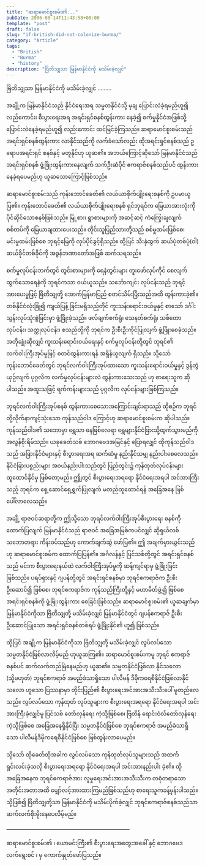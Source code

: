 ```yaml
---
title: "ဆရာမောင်စူးစမ်း၏..."
pubDate: 2006-08-14T11:43:58+00:00
template: "post"
draft: false
slug: "if-british-did-not-colonize-burma/"
category: "Article"
tags:
  - "British"
  - "Burma"
  - "history"
description: "ဗြိတိသျှသာ မြန်မာနိုင်ငံကို မသိမ်းခဲ့လျှင်"
---
```


ဗြိတိသျှသာ မြန်မာနိုင်ငံကို မသိမ်းခဲ့လျှင် &#8230;&#8230;&#8230;

အချို့က မြန်မာနိုင်ငံသည် နိုင်ငံရေးအရ သမ္မတနိုင်ငံသို့ မုချ ပြောင်းလဲခဲ့ရမည်ဟူ၍ လည်ကောင်း၊ စီးပွားရေးအရ အရင်းရှင်စနစ်ထွန်းကား နေခဲ့၍ စက်မှုနိုင်ငံအဖြစ်သို့ ပြောင်းလဲနေခဲ့ရမည်ဟူ၍ လည်းကောင်း ထင်မြင်ခဲ့ကြသည်။ ဆရာမောင်စူးစမ်းသည် အရင်းရှင်စနစ်ထွန်းကား လာနိုင်သည်ကို လက်ခံသော်လည်း ထိုအရင်းရှင်စနစ်သည် ဥရောပအရင်းရှင် စနစ်နှင့် မတူနိုင်ဟု ယူဆ၏။ အဘယ်ကြောင့်ဆိုသော် မြန်မာနိုင်ငံသည် အရင်းရှင်စနစ် ဖွံ့ဖြိုးထွန်းကားနေလျက် သက်ဦးဆံပိုင် ဧကရာဇ်စနစ်သည်ပင် ထွန်းကားနေခဲ့ရပေမည်ဟု ယူဆသောကြောင့်ဖြစ်သည်။

ဆရာမောင်စူးစမ်းသည် ကုန်းဘောင်ခေတ်၏ လယ်ယာစိုက်ပျိုးရေးစနစ်ကို ဥပမာယူပြ၏။ ကုန်းဘောင်ခေတ်၏ လယ်ယာစိုက်ပျိုးရေးစနစ် ရှင်ဘုရင်က မြေယာအားလုံးကို ပိုင်ဆိုင်သောစနစ်ဖြစ်သည်။ မြို့စား၊ ရွာစားများကို အဆင့်ဆင့် ကံကြွေးချလျက် စစ်တပ်ကို မြေယာချထားပေးသည်။ တိုင်းသူပြည်သားတို့သည် စစ်မှုထမ်းဖြစ်စေ၊ မင်းမှုထမ်းဖြစ်စေ ဘုရင့်မြေကို လုပ်ပိုင်ခွင့်ရှိသည်။ ထို့ပြင် သီးနှံထွက် ဆယ်ပုံတစ်ပုံ(ဝါ) ဆယ်ခိုင်တစ်ခိုင်ကို အခွန်ဘဏာတော်အဖြစ် ဆက်သရသည်။

စက်မှုလုပ်ငန်းဘက်တွင် တွင်းစားများကို ရေနံတွင်းများ တူးဖော်လုပ်ကိုင် စေလျက် ထွက်သောရေနံကို ဘုရင်ကသာ ဝယ်ယူသည်။ သင်္ဘောကျင်း လုပ်ငန်းသည် ဘုရင့်အားပေးမှုဖြင့် ဗြိတိသျှတို့ အောက်မြန်မာပြည် စတင်သိမ်းပြီးသည်အထိ ထွန်းကားခဲ့၏။ တစ်နိုင်ငံလုံးခြုံ၍ ကျယ်ပြန့် ခြင်းမရှိသည့်တိုင် ကူးသန်းရောင်းဝယ်မှုနှင့် စာသော် ဒင်္ဂါးသွန်းလုပ်သုံးစွဲခြင်းမှာ ဖွံ့ဖြိုးခဲ့သည်။ ဖလ်ချက်စက်ရုံ၊ သေနတ်စက်ရုံ၊ သစ်တောလုပ်ငန်း၊ သတ္ထုလုပ်ငန်း၊ စသည်တို့ကို ဘုရင်က ဦးစီးဦးကိုင်ပြုလျက် ဖွံ့ဖြိုးစေခဲ့သည်။ အတိုချုံးဆိုလျှင် ကူးသန်းရောင်းဝယ်ရေးနှင့် စက်မှုလုပ်ငန်းတို့တွင် ဘုရင်၏ လက်ဝါးကြီးအုပ်မှုဖြင့် စတင်ထွန်းကားရန် အရှိန်ယူလျက် ရှိသည်။ သို့သော် ကုန်းဘောင်ခေတ်တွင် ဘုရင်လက်ဝါးကြီးအုပ်ထားသော ကူးသန်းရောင်းဝယ်မှုနှင့် ဒွန်တွဲယှဉ်လျက် ပုဂ္ဂလိက လက်မှုလုပ်ငန်းများလဲ ထွန်းကားသေးသည် ဟု စာရေးသူက ဆိုပါသည်။ အထူးသဖြင့် ရက်ကန်းများသည် ပုဂ္ဂလိက လုပ်ငန်းများဖြစ်ကြသည်။

ဘုရင်လက်ဝါးကြီးအုပ်စနစ် ထွန်းကားစေသောအကြောင်းချင်းရာသည် ထိုစဉ်က ဘုရင်တို့လိုက်နာကျင့်သုံးသော ကုန်သည်ဝါဒ ကြောင့်ဟု ဆရာမောင်စူးစမ်းက ဆိုပါသည်။ ကုန်သည်ဝါဒ၏ သဘောမှာ ရွှေသာ ဓနဖြစ်လေရာ ရွှေများနိုင်ငံခြားသို့ထွက်သွားမည်ကို အလွန်စိုးရိမ်သည်။ ယခုခေတ်သစ် ဘောဂဗေဒအမြင်နှင့် ပြောရလျှင် ထိုကုန်သည်ဝါဒသည် အခြားနိုင်ငံများနှင့် စီးပွားရေးအရ ဆက်ဆံမှု နည်းနိုင်သမျှ နည်းပါးစေလေသည်။ နိုင်ငံခြားပစ္စည်းများ အဝယ်နည်းပါးသည်တွင် ပြည်တွင်း၌ ကုန်ထုတ်လုပ်ငန်းများ ထူထောင်နိုင်မှ ဖြစ်တော့မည်။ ဤျတွင် စီးပွားရေးအရရော နိုင်ငံရေးအရပါ အင်အားကြီးသည့် ဘုရင်က ရှေ့ဆောင်ရှေ့ရွက်ပြုလျက် မတည်ထူထောင်ရန် အခြေအနေ ဖြစ်ပေါ်လာလေသည်။

အချို့ ရာဇဝင်ဆရာတို့က ဤသို့သော ဘုရင်လက်ဝါးကြီးအုပ်စီးပွားရေး စနစ်ကို ထောက်ပြလျက် မြန်မာနိုင်ငံသည် ရာဇဝင် အခြေအမြစ်ကပင်လျှင် ဆိုရှယ်လစ် သဘောတရား ကိန်းဝပ်သည်ဟု ကောက်ချက်ဆွဲ ဖော်ပြ၏။ ဤ အချက်မှားယွင်းသည်ဟု ဆရာမောင်စူးစမ်က ထောက်ပြပြန်၏။ အင်္ဂလန်နှင့် ပြင်သစ်တို့တွင် အရင်းရှင်စနစ်သည် မင်းက စီးပွားရေးနယ်ထဲ လက်ဝါးကြီးအုပ်မှုကို ဆန့်ကျင်ရာမှ ဖွံ့ဖြိုးခြင်းဖြစ်သည်။ ပရပ်ရှားနှင့် ဂျပန်တို့တွင် အရင်းရှင်စနစ်မှာ ဘုရင်ဧကရာဇ်က ဦးစီးဦးဆောင်၍ ဖြစ်စေ၊ ဘုရင်ဧကရာဇ်က ကုန်သည်ကြီးတို့နှင့် မဟာမိတ်ဖွဲ့၍ ဖြစ်စေ အရင်းရှင်စနစ်ကို ဖွံ့ဖြိုးထွန်းကား စေခြင်းဖြစ်သည်။ ဆရာမောင်စူးစမ်း၏ ယူဆချက်မှာ မြန်မာနိုင်ငံကိုသာ ဗြိတိသျှတို့ မသိမ်းခဲ့လျှင် မြန်မာနိုင်ငံတွင် ဂျပန်ဧကရာဇ် ဦးစီးဦးဆောင်ပြုသော အရင်းရှင်စနစ်တစ်ရပ် ဖွံ့ဖြိုးနိုင်၏ ဟူ၍ ဖြစ်သည်။

ထို့ပြင် အချို့က မြန်မာနိုင်ငံကိုသာ ဗြိတိသျှတို့ မသိမ်းခဲ့လျှင် လွပ်လပ်သော သမ္မတနိုင်ငံဖြစ်လာလိမ့်မည် ဟုယူဆကြ၏။ ဆရာမောင်စူးစမ်းကမူ ဘုရင် ဧကရာဇ်စနစ်ပင် ဆက်လက်တည်မြဲနေမည်ဟု ယူဆ၏။ သမ္မတနိုင်ငံဖြစ်လာ နိုင်သလော (သို့မဟုတ်) ဘုရင်ဧကရာဇ် အမည်ခံသာရှိသော ပါလီမန် ဒီမိုကရေစီနိုင်ငံဖြစ်လာနိုင်သလော ဟူသော ပြဿနာမှာ တိုင်းပြည်၏ စီးပွားရေးအင်အားအသီးသီးပေါ် မူတည်လေသည်။ လွပ်လပ်သော ကုန်ထုတ် လုပ်သူများက စီးပွားရေးအရရော နိုင်ငံရေးအရပါ အင်းအားကြီးခဲ့လျှင်မူ ပြင်သစ် တော်လှန်ရေး ကဲ့သို့ဖြစ်စေ၊ ဗြိတိန် ရောင်းဝဲလ်တော်လှန်ရေးကဲ့သို့ဖြစ်စေ အခြေအနေရှိနိုင်ပြီး သမ္မတနိုင်ငံဖြစ်စေ ဘုရင်ဧကရာဇ် အမည်ခံသာရှိသော ပါလီမန်ဒီမိုကရေစီနိုင်ငံဖြစ်စေ ဖြစ်ထွန်းလာပေမည်။

သို့သော် ထိုခေတ်ထိုအခါက လွပ်လပ်သော ကုန်ထုတ်လုပ်သူများသည် အထက်ရှင်းလင်းခဲ့သလို စီးပွားရေးအရရော နိုင်ငံရေးအရပါ အင်းအားနည်းပါး ခဲ့၏။ ထိုအခြေအနေက ဘုရင်ဧကရာဇ်အား လူမှုရေးအင်းအားအသီးသီးက တစုံတရာသော အတိုင်းအတာအထိ မျှော်လင့်အားထားကြမည်ဖြစ်သည်ဟု စာရေးသူကခန့်မှန်းပါသည်။ သို့ဖြစ်၍ ဗြိတိသျှတို့သာ မြန်မာနိုင်ငံကို မသိမ်းပိုက်ခဲ့လျှင် ဘုရင်ဧကရာဇ်စနစ်သည်သာ ဆက်လက်စိုးမိုးနေပေလိမ့်မည်။

&#8212;&#8212;&#8212;&#8212;&#8212;&#8212;&#8212;&#8212;&#8212;&#8212;&#8212;&#8212;&#8212;&#8212;&#8212;&#8212;&#8212;&#8212;&#8212;&#8212;&#8212;&#8212;&#8212;

ဆရာမောင်စူးစမ်း၏ ၊ ယောမင်းကြီး၏ စီးပွားရေးအတွေးအခေါ် နှင့် ဘောဂဗေဒလက်ရွေးစင် ၊ မှ ကောက်နှုတ်ဖော်ပြသည်။

